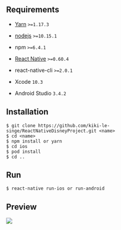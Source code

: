 ## Requirements

 * [Yarn](https://yarnpkg.com/lang/en/) `>=1.17.3`

 * [nodejs](http://nodejs.org/) `>=10.15.1`

 * npm `>=6.4.1`

 * [React Native](https://facebook.github.io/react-native/) `>=0.60.4`

 * react-native-cli `>=2.0.1`

 * Xcode `10.3`

 * Android Studio `3.4.2`

## Installation

```shell
$ git clone https://github.com/kiki-le-singe/ReactNativeDisneyProject.git <name>
$ cd <name>
$ npm install or yarn
$ cd ios
$ pod install
$ cd ..
```

## Run

```shell
$ react-native run-ios or run-android
```


## Preview

![](preview.gif)
